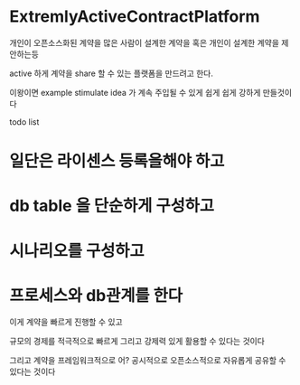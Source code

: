 # ExtremlyActiveContractPlatform

개인이 오픈소스화된 계약을 많은 사람이 설계한 계약을 혹은 개인이 설계한 계약을 제안하는등 

active 하게 계약을 share  할 수 있는 플랫폼을 만드려고 한다. 

이왕이면 example stimulate idea 가 계속 주입될 수 있게 쉽게 쉽게 강하게 만들것이다 

todo list

# 일단은 라이센스 등록을해야 하고 
# db table 을 단순하게 구성하고 
# 시나리오를 구성하고 
# 프로세스와 db관계를 한다 


이게 계약을 빠르게 진행할 수 있고

규모의 경제를 적극적으로 빠르게 그리고 강제력 있게 활용할 수 있다는 것이다

그리고 계약을 프레임워크적으로 어? 공시적으로 오픈소스적으로 자유롭게 공유할 수 있다는 것이다
